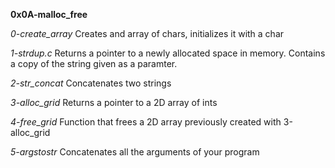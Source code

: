 **0x0A-malloc_free**

*0-create_array*
Creates and array of chars, initializes it with a char

*1-strdup.c*
Returns a pointer to a newly allocated space in memory.
Contains a copy of the string given as a paramter.

*2-str_concat*
Concatenates two strings

*3-alloc_grid*
Returns a pointer to a 2D array of ints

*4-free_grid*
Function that frees a 2D array previously created with 3-alloc_grid

*5-argstostr*
Concatenates all the arguments of your program
